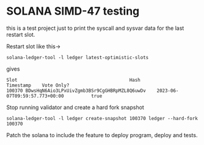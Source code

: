 # SOLANA SIMD-47 testing

this is a test project just to print the syscall and sysvar data for the last restart slot.

Restart slot like this->
```
solana-ledger-tool -l ledger latest-optimistic-slots
```

gives

```
Slot                                         Hash                        Timestamp    Vote Only?
100370 BDwsHqN6Aio3LPxUivZgmb3BSr9CgGHBRpMZL8Q6uwDv    2023-06-07T09:59:57.773+00:00          true
```

Stop running validator and create a hard fork snapshot

```
solana-ledger-tool -l ledger create-snapshot 100370 ledger --hard-fork 100370

```

Patch the solana to include the feature to deploy program, deploy and tests.
